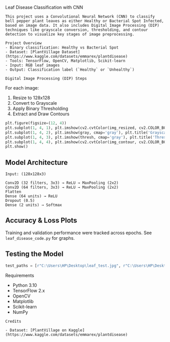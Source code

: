 
Leaf Disease Classification with CNN
```
This project uses a Convolutional Neural Network (CNN) to classify bell pepper plant leaves as either Healthy or Bacterial Spot Infected, based on image data. It also includes Digital Image Processing (DIP) techniques like grayscale conversion, thresholding, and contour detection to visualize key stages of image preprocessing.

Project Overview
- Binary classification: Healthy vs Bacterial Spot
- Dataset: [PlantVillage Dataset](https://www.kaggle.com/datasets/emmarex/plantdisease)
- Tools: TensorFlow, OpenCV, Matplotlib, Scikit-learn
- Input: RGB leaf images
- Output: Classification label (`Healthy` or `Unhealthy`)

Digital Image Processing (DIP) Steps
```
For each image:
1. Resize to 128x128
2. Convert to Grayscale
3. Apply Binary Thresholding
4. Extract and Draw Contours

```python
plt.figure(figsize=(12, 4))
plt.subplot(1, 4, 1), plt.imshow(cv2.cvtColor(img_resized, cv2.COLOR_BGR2RGB)), plt.title('Original')
plt.subplot(1, 4, 2), plt.imshow(gray, cmap='gray'), plt.title('Grayscale')
plt.subplot(1, 4, 3), plt.imshow(thresh, cmap='gray'), plt.title('Threshold')
plt.subplot(1, 4, 4), plt.imshow(cv2.cvtColor(img_contour, cv2.COLOR_BGR2RGB)), plt.title('Contours')
plt.show()
```

## Model Architecture

```text
Input: (128x128x3)

Conv2D (32 filters, 3x3) → ReLU → MaxPooling (2x2)
Conv2D (64 filters, 3x3) → ReLU → MaxPooling (2x2)
Flatten
Dense (64 units) → ReLU
Dropout (0.5)
Dense (2 units) → Softmax
```

## Accuracy & Loss Plots

Training and validation performance were tracked across epochs. See `leaf_disease_code.py` for graphs.

## Testing the Model

```python
test_paths = [r"C:\Users\HP\Desktop\leaf_test.jpg", r"C:\Users\HP\Desktop\leaf_test2.jpg"]
```
Requirements

- Python 3.10
- TensorFlow 2.x
- OpenCV
- Matplotlib
- Scikit-learn
- NumPy
```
Credits

- Dataset: [PlantVillage on Kaggle](https://www.kaggle.com/datasets/emmarex/plantdisease)

